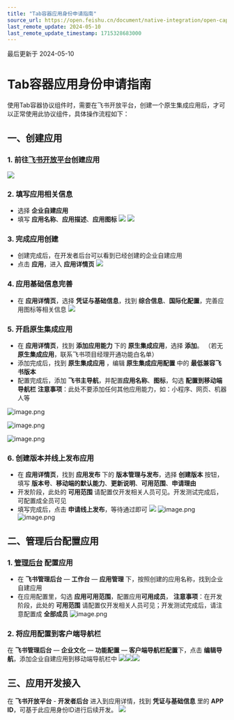 ```yaml
---
title: "Tab容器应用身份申请指南"
source_url: https://open.feishu.cn/document/native-integration/open-capability/protocol-components/tab-container/tab-container-applic
last_remote_update: 2024-05-10
last_remote_update_timestamp: 1715328683000
---
```

最后更新于 2024-05-10

# Tab容器应用身份申请指南
使用Tab容器协议组件时，需要在飞书开放平台，创建一个原生集成应用后，才可以正常使用此协议组件，具体操作流程如下：

## 一、创建应用
### 1. 前往[飞书开放平台](https://open.feishu.cn/?lang=zh-CN)创建应用
![](https://sf3-cn.feishucdn.com/obj/open-platform-opendoc/f9ba59fe55d89bdea4e4809a2407111f_UdrsjCsE7x.png?height=567&lazyload=true&width=1831)

### 2. 填写应用相关信息

- 选择 **企业自建应用**
- 填写 **应用名称**、**应用描述**、**应用图标**
![](https://sf3-cn.feishucdn.com/obj/open-platform-opendoc/ba3ad3761c35cc10f71f9c2c6cfe9515_GlcsHqXvwY.png?height=1044&lazyload=true&width=2676)
![](https://sf3-cn.feishucdn.com/obj/open-platform-opendoc/915b47c621e86e056a0ed86d68049267_704w7ZReNV.png?height=1306&lazyload=true&width=2644)

### 3. 完成应用创建

- 创建完成后，在开发者后台可以看到已经创建的企业自建应用
- 点击 **应用**，进入 **应用详情页**
![](https://sf3-cn.feishucdn.com/obj/open-platform-opendoc/687dbc666a2d910ef3e4210c108eb840_cNDagO40lE.png?height=1016&lazyload=true&width=2742)
### 4. 应用基础信息完善

- 在 **应用详情页**，选择 **凭证与基础信息**，找到 **综合信息**、**国际化配置**，完善应用图标等相关信息
![](https://sf3-cn.feishucdn.com/obj/open-platform-opendoc/befdc6eb99552170aba25040b761e074_tA7O60n6En.png?height=949&lazyload=true&width=1812)
### 5. 开启**原生集成应用**

- 在 **应用详情页**，找到 **添加应用能力** 下的 **原生集成应用**，选择 **添加**。 （若无 **原生集成应用**，联系飞书项目经理开通功能白名单）
- 添加完成后，找到 **原生集成应用** ，编辑 **原生集成应用配置** 中的 **最低兼容飞书版本**
- 配置完成后，添加 **飞书主导航**，并配置**应用名称**、**图标**，勾选 **配置到移动端导航栏**
**注意事项**：此处不要添加任何其他应用能力，如：小程序、网页、机器人等

![image.png](https://sf3-cn.feishucdn.com/obj/open-platform-opendoc/a46d9a5ac17f9c950bcbcc8e6208f35d_wpAR0WbpfN.png?height=818&lazyload=true&width=1897)

![image.png](https://sf3-cn.feishucdn.com/obj/open-platform-opendoc/24525c9a5292f1055ebdc50ffa8b779b_v8C00oHIuy.png?height=809&lazyload=true&width=1905)

![image.png](https://sf3-cn.feishucdn.com/obj/open-platform-opendoc/192d7d38cac1afe71ee4846917439208_JrVk3xYFMU.png?height=840&lazyload=true&width=1898)

### 6. 创建版本并线上发布应用

- 在 **应用详情页**，找到 **应用发布** 下的 **版本管理与发布**，选择 **创建版本** 按钮，填写 **版本号**、**移动端的默认能力**、**更新说明**、**可用范围**、**申请理由**
- 开发阶段，此处的 **可用范围** 请配置仅开发相关人员可见。开发测试完成后，可配置成全员可见
- 填写完成后，点击 **申请线上发布**，等待通过即可
![](https://sf3-cn.feishucdn.com/obj/open-platform-opendoc/4de53af9fd40fca69835bdbe6fa8e722_uPwecMFF0I.png?height=1264&lazyload=true&width=2836)
![image.png](https://sf3-cn.feishucdn.com/obj/open-platform-opendoc/609f6a984bfbc6dcde648c063cf32e30_m6SvasQnJW.png?height=964&lazyload=true&width=1915)
![image.png](https://sf3-cn.feishucdn.com/obj/open-platform-opendoc/3340b561948b8e5deb2eaaff10429ebe_YwM6Dc3ipb.png?height=732&lazyload=true&width=1909)

## 二、管理后台配置应用

### 1. [管理后台](http://admin.feishu.cn) 配置应用

- 在 **飞书管理后台** — **工作台** — **应用管理** 下，按照创建的应用名称，找到企业自建应用
- 在应用配置里，勾选 **应用可用范围**，配置应用**可用成员**，
**注意事项**：在开发阶段，此处的 **可用范围** 请配置仅开发相关人员可见；开发测试完成后，请注意配置成 **全部成员**
![image.png](https://sf3-cn.feishucdn.com/obj/open-platform-opendoc/8d0a429ab61121925507250678f6ee96_rupNaCtcFH.png?height=593&lazyload=true&width=1905)

### 2. 将应用配置到客户端导航栏
在 **飞书管理后台** — **企业文化** — **功能配置** — **客户端导航栏配置**下，点击 **编辑导航**，添加企业自建应用到移动端导航栏中
![](https://sf3-cn.feishucdn.com/obj/open-platform-opendoc/fda14366bf28533fe072e49654483c4b_TFRp66jIWh.png?height=1130&lazyload=true&width=2840)![](https://sf3-cn.feishucdn.com/obj/open-platform-opendoc/910554623679f8dcc7be0f1eea7863f7_q6OgfgrR8U.png?height=1354&lazyload=true&width=2408)![](https://sf3-cn.feishucdn.com/obj/open-platform-opendoc/4a103295bc3b94119392476b2ec97daa_uZgp29jPip.png?height=1226&lazyload=true&width=2792)

## 三、应用开发接入

在 **飞书开放平台** - **开发者后台** 进入到应用详情，找到 **凭证与基础信息** 里的 **APP ID**，可基于此应用身份ID进行后续开发。
![](https://sf3-cn.feishucdn.com/obj/open-platform-opendoc/728cd5c80ba33e01099a5f6cd324c041_JuYd5XiHs0.png?height=1264&lazyload=true&width=2706)
